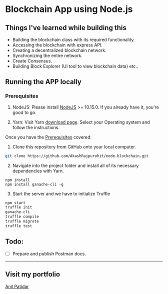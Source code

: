 # Blockchain App using Node.js

## Things I've learned while building this
* Building the blockchain class with its required functionality.
* Accessing the blockchain with express API.
* Creating a decentralized blockchain network.
* Synchronizing the entire network.
* Create Consensus.
* Building Block Explorer (UI tool to view blockchain data) etc..

## Running the APP locally

### Prerequisites
1. NodeJS:
Please install [NodeJS](https://nodejs.org/en/) >= 10.15.0. If you already have it, you're good to go.

2. Yarn:
Visit Yarn [download page](https://yarnpkg.com/en/docs/install). Select your Operating system and follow the instructions.

Once you have the [Prerequisites](#prerequisites) covered:

1. Clone this repository from GitHub onto your local computer.

```sh
git clone https://github.com/AkashRajpurohit/node-blockchain.git
```

2. Navigate into the project folder and install all of its necessary dependencies with Yarn.

```
npm install
npm install ganache-cli -g
```
3. Start the server and we have to initialize Truffle
```sh
npm start
truffle init
ganache-cli
truffle compile
truffle migrate
truffle test
```



## Todo:
* [ ] Prepare and publish Postman docs.

---

## Visit my portfolio
[Anil Patidar](https://github.com/AnilNITT)
